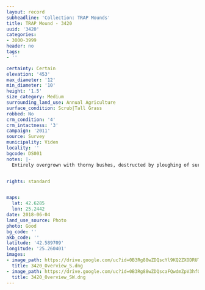 ```yaml
---
layout: record
subheadline: 'Collection: TRAP Mounds'
title: TRAP Mound - 3420
uuid: '3420'
categories:
- 3000-3999
header: no
tags:
- ''

certainty: Certain
elevation: '453'
max_diameter: '12'
min_diameter: '10'
height: '1.5'
size_category: Medium
surrounding_land_use: Annual Agriculture
surface_condition: Scrub|Tall Grass
robbed: No
crm_condition: '4'
crm_intactness: '3'
campaign: '2011'
source: Survey
municipality: Viden
locality: ''
bgcode: DS001
notes: |-
  Entirely overgrown with thorny bushes, destructed by ploughing of surrounding field.


rights: standard


maps:
  lat: 42.6285
  lon: 25.2442
date: 2018-06-04
land_use_source: Photo
photo: Good
bg_code: ''
akb_code: ''
latitude: '42.589709'
longitude: '25.260401'
images:
- image_path: https://drive.google.com/uc?id=0B3Rg88wZDQscYl9KQ2ZXODRUTXc
  title: 3420_Overview_S.dng
- image_path: https://drive.google.com/uc?id=0B3Rg88wZDQscaFQwdmZpV3hfOU0
  title: 3420_Overview_SW.dng
---
```

